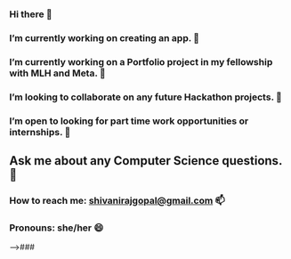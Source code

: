 ### Hi there 👋
### I’m currently working on creating an app. 🔭
### I’m currently working on a Portfolio project in my fellowship with MLH and Meta. 🌱
### I’m looking to collaborate on any future Hackathon projects. 👯
### I’m open to looking for part time work opportunities or internships. 🤔
## Ask me about any Computer Science questions. 💬
### How to reach me: shivanirajgopal@gmail.com 📫
### Pronouns: she/her 😄
-->###
